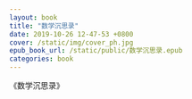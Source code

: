 ```yaml
---
layout: book
title: "数学沉思录"
date: 2019-10-26 12-47-53 +0800
cover: /static/img/cover_ph.jpg
epub_book_url: /static/public/数学沉思录.epub
categories: book
---
```


《数学沉思录》